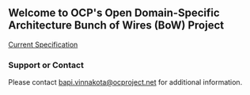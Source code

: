 ## Welcome to OCP's Open Domain-Specific Architecture Bunch of Wires (BoW) Project

[Current Specification](https://opencomputeproject.github.io/ODSA-BoW/bow_specification.html)


### Support or Contact

Please contact bapi.vinnakota@ocproject.net for additional information.

